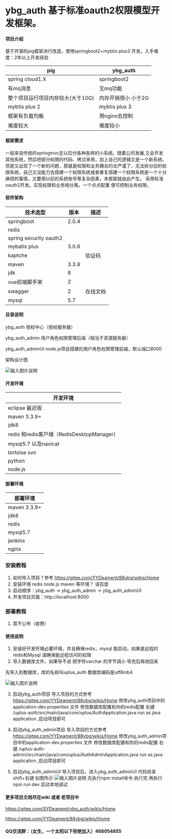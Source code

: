 # ybg_auth 基于标准oauth2权限模型开发框架。

#### 项目介绍

基于开源的pig框架进行改造，使用springboot2+mybtis plus3 开发。入手难度：2年以上开发经验

| pig | ybg_auth| 
| --------- | ----- | 
| spring cloud1.X|  springboot2 | 
| 有mq消息|  无mq功能 |
| 整个项目运行项目内存较大(大于10G)|  内存开销很小 小于2G|
| mybtis plus 2|  mybtis plus 3 |
| 框架有负载均衡|  用nginx去控制 |
| 难度较大|  难度较小 |

#### 框架需求
一般来说传统的springmvc足以应付各种各样的小系统。随着公司发展,又会开发其他系统，然后吧部分权限的代码、拷过来用，加上自己的逻辑又是一个新系统。但是又出现了一个新的问题，那就是权限和业务耦合的太严谨了，无法拆分旧的权限系统，自己又没能力去搭建一个权限系统或者重复搭建一个权限系统是一个十分麻烦的事情，又要用以前的系统账号等复杂因素，本框架就由此产生。
采用标准oauth2开发。实现权限和业务相分离。一个点点配置 便可控制业务权限。





#### 软件架构

| 技术选型      | 版本 |  描述 |
| ---------   | ----- | ----- |
| springboot   |2.0.4  | |
| redis|  | |
| spring security oauth2|  | |
| mybatis plus| 3.0.6 | |
| kaptche|   | 验证码|
| maven      |  3.3.9 | |
| jdk       |  8 | |
| vue前端脚手架 |  2 | |
| swagger |  2 | 在线文档 |
| mysql|  5.7 |  |

#### 目录说明
ybg_auth 授权中心（授权服务器）

ybg_auth_admin 用户角色权限管理后端（相当于资源服务器）

ybg_auth_adminUI node.js项目搭建的用户角色权限管理前端，默认端口8000


架构设计图


![输入图片说明](https://images.gitee.com/uploads/images/2018/1006/212322_937ce663_880593.png "Untitled Diagram.png")

#### 开发环境
|开发环境|
|--------|
| eclipse 最近版|
| maven 3.3.9+|
| jdk8|
| redis 和redis客户端（RedisDesktopManager）|
| mysql5.7 以及navicat |
| tortoise svn|
| python|
| node.js|


#### 部署环境
|部署环境|
|--------|
|maven 3.3.9+|
| jdk8|
| redis |
|mysql5.7 |
| jenkins|
| nginx|






### 安装教程

1. 如何导入项目？参考 https://gitee.com/YYDeament/88ybg/wikis/Home
2. 安装环境 redis node.js maven 等环境？ 请百度
3. 启动顺序：ybg_auth ->  ybg_auth_admin  -> ybg_auth_adminUI 
4. 开发项目页面：http://localhost:8000 

### 部署教程
1. 暂不公布（收费）


#### 使用说明
1. 安装好开发环境必要环境，并且确保redis，mysql 能启动，如果是远程的redis和Mysql 请确保能远程访问的权限
2. 导入数据库文件，如果导不进 把字符varchar 的字节调小 导完后再改回来

先导入到数据库，库的名称叫uplus_auth 数据库编码是utf8mb4

![输入图片说明](https://images.gitee.com/uploads/images/2018/1007/091517_aec68b78_880593.png "屏幕截图.png")

3. 启动ybg_auth项目
    导入项目的方式参考 https://gitee.com/YYDeament/88ybg/wikis/Home
    修改ybg_auth项目中的application-dev.properties 文件 修改数据库配置和你的redis配置
    右键   /uplus-auth/src/main/java/com/uplus/AuthApplication.java    run as java application ,启动项目即可

4. 启动ybg_auth_admin项目
    导入项目的方式参考 https://gitee.com/YYDeament/88ybg/wikis/Home
    修改ybg_auth_admin项目中的application-dev.properties 文件 修改数据库配置和你的redis配置
    右键  /uplus-auth-admin/src/main/java/com/uplus/AuthAdminApplication.java    run as java application ,启动项目即可

5. 启动ybg_auth_adminUI 
    导入项目后，进入ybg_auth_adminUI 代码目录
    shift+右键 如图所示 
![输入图片说明](https://images.gitee.com/uploads/images/2018/1007/094404_4aceac98_880593.png "屏幕截图.png")
    先执行npm install命令
    执行完 再执行npm run dev 启动本地调试

#### 更多项目文档尽在wiki 或者 老项目中

https://gitee.com/SYDeament/ybg_auth/wikis/Home

https://gitee.com/YYDeament/88ybg/wikis/Home


#### QQ交流群：（女生，一个太阳以下拒绝加入）468054855

